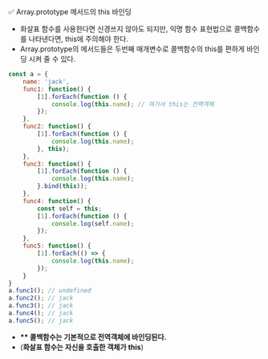 ✅ Array.prototype 메서드의 this 바인딩
* 화살표 함수를 사용한다면 신경쓰지 않아도 되지만, 익명 함수 표현법으로 콜백함수를 나타낸다면, this에 주의해야 한다.
* Array.prototype의 메서드들은 두번째 매개변수로 콜백함수의 this를 편하게 바인딩 시켜 줄 수 있다.
```javascript
const a = {
    name: 'jack',
    func1: function() {
        [1].forEach(function () {
            console.log(this.name); // 여기서 this는 전역객체
        });
    },
    func2: function() {
        [1].forEach(function () {
            console.log(this.name);
        }, this);
    },
    func3: function() {
        [1].forEach(function () {
            console.log(this.name);
        }.bind(this));
    },
    func4: function() {
        const self = this;
        [1].forEach(function () {
            console.log(self.name);
        });
    },
    func5: function() {
        [1].forEach(() => {
            console.log(this.name);
        });
    }
}
a.func1(); // undefined
a.func2(); // jack
a.func3(); // jack
a.func4(); // jack
a.func5(); // jack
```
* <b>** 콜백함수는 기본적으로 전역객체에 바인딩된다.</b> 
* (<b>화살표 함수는 자신을 호출한 객체가 this</b>)